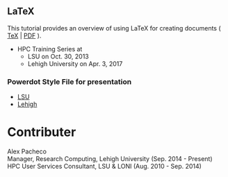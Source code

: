 ## LaTeX
This tutorial provides an overview of using LaTeX for creating documents
( [TeX](LaTeX.tex) | [PDF](LaTeX.pdf) ).

   * HPC Training Series at 
        * LSU on Oct. 30, 2013
        * Lehigh University on Apr. 3, 2017 

### Powerdot Style File for presentation

 * [LSU](powerdot-lsuloni.sty)
 * [Lehigh](powerdot-lehigh.sty) 

# Contributer
Alex Pacheco  
 Manager, Research Computing, Lehigh University (Sep. 2014 - Present)  
 HPC User Services Consultant, LSU & LONI (Aug. 2010 - Sep. 2014)  
